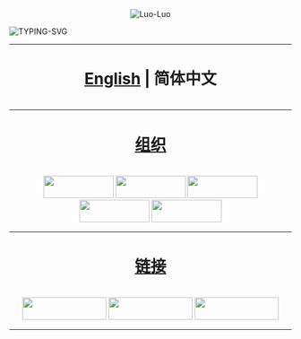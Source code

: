 <div align="center">
  <img src="https://raw.githubusercontent.com/yyle88/yyle88/main/assets/sticker-eating-rice.gif" alt="Luo-Luo"/>
</div>

![TYPING-SVG](https://readme-typing-svg.demolab.com?font=Fira+Code&size=33&pause=1000&color=EBE912&width=999&lines=Hi+there+%F0%9F%91%8B%2C+Welcome+to+my+Page+%F0%9F%91%8B%2C+I'm+yyle88)

---

<h4 align="center" style="font-size: 2.0em;"><a href="./OTHERS.md">English</a> | <strong>简体中文</strong></h4>

---

<h4 align="center" style="font-size: 2.0em;"><a href="./profile/README.zh.md">组织</a></h4>

<div align="center">

<a href="https://github.com/go-xlan"><img src="https://img.shields.io/badge/go+xlan-%2395C59D.svg?style=flat&logoColor=white" height="40" width="125"></a>
<a href="https://github.com/go-mate"><img src="https://img.shields.io/badge/go+mate-%2320B2AA.svg?style=flat&logoColor=white" height="40" width="125"></a>
<a href="https://github.com/orzkratos"><img src="https://img.shields.io/badge/orzkratos-%23F2D330.svg?style=flat&logoColor=white" height="40" width="125"></a>
<a href="https://github.com/go-legs"><img src="https://img.shields.io/badge/go+legs-%238A2BE2.svg?style=flat&logoColor=white" height="40" width="125"></a>
<a href="https://github.com/go-zwbc"><img src="https://img.shields.io/badge/go+zwbc-%23FF1493.svg?style=flat&logoColor=white" height="40" width="125"></a>

</div>

---

<h4 align="center" style="font-size: 2.0em;"><a href="https://github.com/yyle88">链接</a></h4>

<div align="center">

<a href="https://github.com/yyle88"><img src="https://img.shields.io/badge/GitHub-%237D5E7F.svg?style=flat&logo=github&logoColor=white" height="40" width="150"></a>
<a href="https://t.me/yyle88"><img src="https://img.shields.io/badge/-Telegram-f5e0dc?style=for-the-badge&logo=telegram&logoColor=27A0D9" height="40" width="150"></a>
<a href="https://www.youtube.com/@%E6%9D%A8%E4%BA%A6%E4%B9%901990/videos"><img src="https://img.shields.io/badge/-YouTube-f2cdcd?style=for-the-badge&logo=YouTube&logoColor=FF0000" height="40" width="150"></a>

</div>

---


